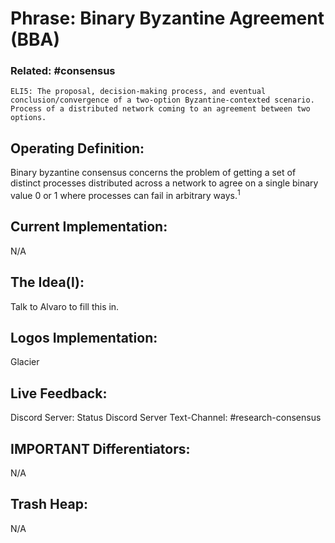 # Phrase: Binary Byzantine Agreement (BBA)

### Related: #consensus

	ELI5: The proposal, decision-making process, and eventual conclusion/convergence of a two-option Byzantine-contexted scenario.
	Process of a distributed network coming to an agreement between two options.

## Operating Definition: 
Binary byzantine consensus concerns the problem of getting a set of distinct processes distributed across a network to agree on a single binary value 0 or 1 where processes can fail in arbitrary ways.<sup>1</sup>

## Current Implementation: 
N/A

## The Idea(l): 
Talk to Alvaro to fill this in.

## Logos Implementation: 
Glacier

## Live Feedback:
Discord Server: Status Discord Server
Text-Channel: #research-consensus

## IMPORTANT Differentiators: 
N/A

## Trash Heap:
N/A